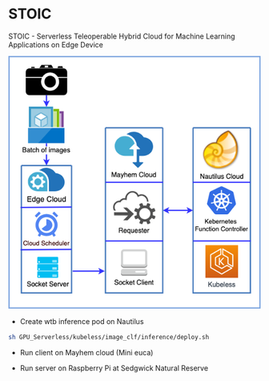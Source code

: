 # STOIC

STOIC - Serverless Teleoperable Hybrid Cloud for Machine Learning Applications on Edge Device

![STOIC Architecture](images/STOIC.png)

* Create wtb inference pod on Nautilus
  
```bash
sh GPU_Serverless/kubeless/image_clf/inference/deploy.sh
```

* Run client on Mayhem cloud (Mini euca)

* Run server on Raspberry Pi at Sedgwick Natural Reserve
  